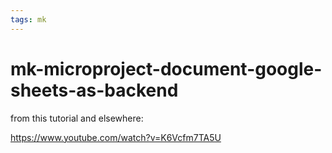 ```yaml
---
tags: mk
---
```



# mk-microproject-document-google-sheets-as-backend

from this tutorial and elsewhere:

https://www.youtube.com/watch?v=K6Vcfm7TA5U


